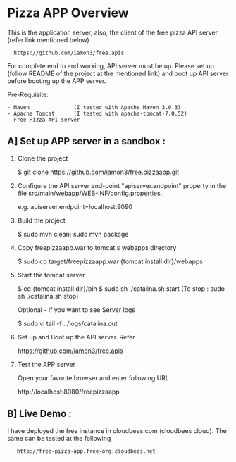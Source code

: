 Pizza APP Overview
==================
This is the application server, also, the client of the free pizza API server (refer link mentioned below)

      https://github.com/iamon3/free.apis

For complete end to end working, API server must be up. Please set up (follow README of the project at the mentioned link) and boot up API server before booting up the APP server.

Pre-Requisite:

    - Maven              (I tested with Apache Maven 3.0.3)
    - Apache Tomcat      (I tested with apache-tomcat-7.0.52)
    - Free Pizza API server 
    
A] Set up APP server in a sandbox :
-----------------------------------
  
  1) Clone the project
  
       $ git clone https://github.com/iamon3/free.pizzaapp.git
       
  2) Configure the API server end-point "apiserver.endpoint" property in the file src/main/webapp/WEB-INF/config.properties. 
  
       e.g. apiserver.endpoint=localhost:9090
      
  3) Build the project
      
       $ sudo mvn clean; sudo mvn package
  
  4) Copy freepizzaapp.war to tomcat's webapps directory
  
       $ sudo cp target/freepizzaapp.war {tomcat install dir}/webapps
      
  5) Start the tomcat server
     
       $ cd {tomcat install dir}/bin
       $ sudo sh ./catalina.sh start        (To stop : sudo sh ./catalina.sh stop)
     
     Optional - If you want to see Server logs

       $ sudo vi tail -f ../logs/catalina.out
     
  6) Set up and Boot up the API server. Refer   
  
      https://github.com/iamon3/free.apis
      
  7)  Test the APP server
      
      Open your favorite browser and enter following URL
      
       http://localhost:8080/freepizzaapp
  
B] Live Demo :
--------------

  I have deployed the free instance in cloudbees.com (cloudbees cloud). The same can be tested at the following

       http://free-pizza-app.free-org.cloudbees.net
